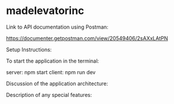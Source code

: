 # madelevatorinc

Link to API documentation using Postman:

https://documenter.getpostman.com/view/20549406/2sAXxLAtPN

Setup Instructions:

To start the application in the terminal:

server: npm start
client: npm run dev

Discussion of the application architecture:

Description of any special features:
